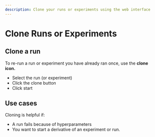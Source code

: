 ```yaml
---
description: Clone your runs or experiments using the web interface
---
```


# Clone Runs or Experiments

## Clone a run

To re-run a run or experiment you have already ran once, use the **clone icon.**

* Select the run (or experiment)
* Click the clone button
* Click start

<!-- ![](/images/cloning.png) -->

## Use cases

Cloning is helpful if:

* A run fails because of hyperparameters
* You want to start a derivative of an experiment or run.
